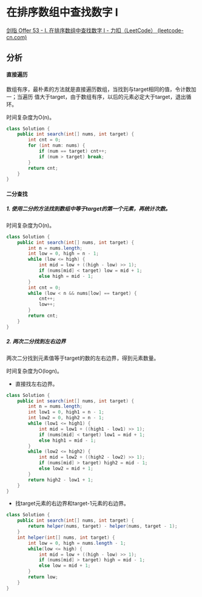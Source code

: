 # 在排序数组中查找数字 I

[剑指 Offer 53 - I. 在排序数组中查找数字 I - 力扣（LeetCode） (leetcode-cn.com)](https://leetcode-cn.com/problems/zai-pai-xu-shu-zu-zhong-cha-zhao-shu-zi-lcof/)

## 分析

#### 直接遍历

数组有序，最朴素的方法就是直接遍历数组，当找到与target相同的值，令计数加一；当遍历 值大于target，由于数组有序，以后的元素必定大于target，退出循环。

时间复杂度为O(n)。

```java
class Solution {
    public int search(int[] nums, int target) {
        int cnt = 0;
        for (int num: nums) {
            if (num == target) cnt++;
            if (num > target) break;
        }
        return cnt;
    }
}
```

#### 二分查找

##### 1. 使用二分的方法找到数组中等于target的第一个元素，再统计次数。

时间复杂度为O(n)。

```java
class Solution {
    public int search(int[] nums, int target) {
        int n = nums.length;
        int low = 0, high = n - 1;
        while (low <= high) {
            int mid = low + ((high - low) >> 1);
            if (nums[mid] < target) low = mid + 1;
            else high = mid - 1;
        }
        int cnt = 0;
        while (low < n && nums[low] == target) {
            cnt++;
            low++;
        }
        return cnt;
    }
}
```

##### 2. 两次二分找到左右边界

两次二分找到元素值等于target的数的左右边界，得到元素数量。

时间复杂度为O(logn)。

*   直接找左右边界。

```java
class Solution {
    public int search(int[] nums, int target) {
        int n = nums.length;
        int low1 = 0, high1 = n - 1;
        int low2 = 0, high2 = n - 1;
        while (low1 <= high1) {
            int mid = low1 + ((high1 - low1) >> 1);
            if (nums[mid] < target) low1 = mid + 1;
            else high1 = mid - 1;
        }
        while (low2 <= high2) {
            int mid = low2 + ((high2 - low2) >> 1);
            if (nums[mid] > target) high2 = mid - 1;
            else low2 = mid + 1;
        }
        return high2 - low1 + 1;
    }
}
```

*   找target元素的右边界和target-1元素的右边界。

```java
class Solution {
    public int search(int[] nums, int target) {
        return helper(nums, target) - helper(nums, target - 1);
    }
    int helper(int[] nums, int target) {
        int low = 0, high = nums.length - 1;
        while(low <= high) {
            int mid = low + ((high - low) >> 1);
            if (nums[mid] > target) high = mid - 1;
            else low = mid + 1;
        }
        return low;
    }
}
```


